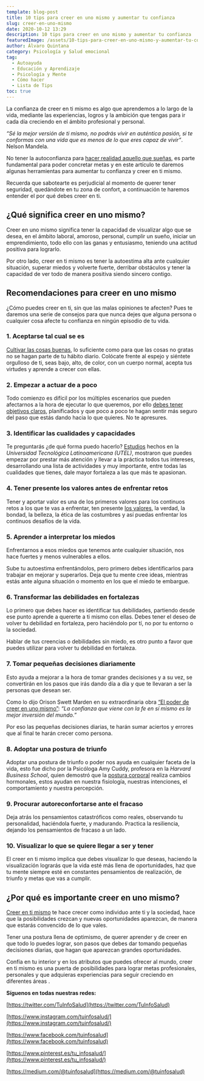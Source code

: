 ```yaml
---
template: blog-post
title: 10 tips para creer en uno mismo y aumentar tu confianza
slug: creer-en-uno-mismo
date: 2020-10-12 13:29
description: 10 tips para creer en uno mismo y aumentar tu confianza
featuredImage: /assets/10-tips-para-creer-en-uno-mismo-y-aumentar-tu-confianza.jpg
author: Álvaro Quintana
category: Psicología y Salud emocional
tag:
  - Autoayuda
  - Educación y Aprendizaje
  - Psicología y Mente
  - Cómo hacer
  - Lista de Tips
toc: true
---
```

<!--StartFragment-->

La confianza de creer en ti mismo es algo que aprendemos a lo largo de la vida, mediante las experiencias, logros y la ambición que tengas para ir cada día creciendo en el ámbito profesional y personal.

*“Sé la mejor versión de ti mismo, no podrás vivir en auténtica pasión, si te conformas con una vida que es menos de lo que eres capaz de vivir”*. Nelson Mandela.

No tener la autoconfianza para [hacer realidad aquello que sueñas](https://www.psicologia-online.com/la-importancia-de-creer-en-uno-mismo-160.html), es parte fundamental para poder concretar metas y en este artículo te daremos algunas herramientas para aumentar tu confianza y creer en ti mismo.

Recuerda que sabotearte es perjudicial al momento de querer tener seguridad, quedándote en tu zona de confort, a continuación te haremos entender el por qué debes creer en ti.

## ¿Qué significa creer en uno mismo?

Creer en uno mismo significa tener la capacidad de visualizar algo que se desea, en el ámbito laboral, amoroso, personal, cumplir un sueño, iniciar un emprendimiento, todo ello con las ganas y entusiasmo, teniendo una actitud positiva para lograrlo.

Por otro lado, creer en ti mismo es tener la autoestima alta ante cualquier situación, superar miedos y volverte fuerte, derribar obstáculos y tener la capacidad de ver todo de manera positiva siendo sincero contigo.

## Recomendaciones para creer en uno mismo

¿Cómo puedes creer en ti, sin que las malas opiniones te afecten? Pues te daremos una serie de consejos para que nunca dejes que alguna persona o cualquier cosa afecte tu confianza en ningún episodio de tu vida.

### 1. Aceptarse tal cual se es

[Cultivar las cosas buenas](https://www.hanakanjaa.com/aprender-a-aceptarse/), lo suficiente como para que las cosas no gratas no se hagan parte de tu hábito diario. Colócate frente al espejo y siéntete orgulloso de ti, seas bajo, alto, de color, con un cuerpo normal, acepta tus virtudes y aprende a crecer con ellas.

### 2. Empezar a actuar de a poco

Todo comienzo es difícil por los múltiples escenarios que pueden afectarnos a la hora de ejecutar lo que queremos, por ello [debes tener objetivos claros](https://viviralmaximo.net/no-se-por-donde-empezar/), planificados y que poco a poco te hagan sentir más seguro del paso que estás dando hacia lo que quieres. No te apresures.

### 3. Identificar las cualidades y capacidades

Te preguntarás ¿de qué forma puedo hacerlo? [Estudios](https://www.utel.edu.mx/blog/rol-personal/como-identificar-tus-habilidades-y-destrezas/) hechos en la *Universidad Tecnológica Latinoamericana (UTEL)*, mostraron que puedes empezar por prestar más atención y llevar a la práctica todos tus intereses, desarrollando una lista de actividades y muy importante, entre todas las cualidades que tienes, dale mayor fortaleza a las que más te apasionan.

### 4. Tener presente los valores antes de enfrentar retos

Tener y aportar valor es una de los primeros valores para los continuos retos a los que te vas a enfrentar, ten presente [los valores](https://orientacion-laboral.infojobs.net/afrontar-retos-y-conseguir-objetivos), la verdad, la bondad, la belleza, la ética de las costumbres y así puedas enfrentar los continuos desafíos de la vida.

### 5. Aprender a interpretar los miedos

Enfrentarnos a esos miedos que tenemos ante cualquier situación, nos hace fuertes y menos vulnerables a ellos.

Sube tu autoestima enfrentándolos, pero primero debes identificarlos para trabajar en mejorar y superarlos. Deja que tu mente cree ideas, mientras estás ante alguna situación o momento en los que el miedo te embargue.

### 6. Transformar las debilidades en fortalezas

Lo primero que debes hacer es identificar tus debilidades, partiendo desde ese punto aprende a quererte a ti mismo con ellas. Debes tener el deseo de volver tu debilidad en fortaleza, pero haciéndolo por tí, no por tu entorno o la sociedad.

Hablar de tus creencias o debilidades sin miedo, es otro punto a favor que puedes utilizar para volver tu debilidad en fortaleza.

### 7. Tomar pequeñas decisiones diariamente

Esto ayuda a mejorar a la hora de tomar grandes decisiones y a su vez, se convertirán en los pasos que irás dando día a día y que te llevaran a ser la personas que desean ser.

Como lo dijo Orison Swett Marden en su extraordinaria obra [“El poder de creer en uno mismo”](https://sites.google.com/a/dumpus.press/chasgerald/el-poder-de-creer-en-uno-mismo): *“La confianza que viene con la fe en sí mismo es la mejor inversión del mundo.”*

Por eso las pequeñas decisiones diarias, te harán sumar aciertos y errores que al final te harán crecer como persona.

### 8. Adoptar una postura de triunfo

Adoptar una postura de triunfo o poder nos ayuda en cualquier faceta de la vida, esto fue dicho por la Psicóloga Amy Cuddy, profesora en la *Harvard Business School*, quien demostró que la [postura corporal](https://www.mindfulscience.es/postura-de-poder-amy-cuddy-estres-seguridad-confianza/) realiza cambios hormonales, estos ayudan en nuestra fisiología, nuestras intenciones, el comportamiento y nuestra percepción.

### 9. Procurar autoreconfortarse ante el fracaso

Deja atrás los pensamientos catastróficos como reales, observando tu personalidad, haciéndola fuerte, y madurando. Practica la resiliencia, dejando los pensamientos de fracaso a un lado.

### 10. Visualizar lo que se quiere llegar a ser y tener

El creer en ti mismo implica que debes visualizar lo que deseas, haciendo la visualización lograrás que la vida esté más llena de oportunidades, haz que tu mente siempre esté en constantes pensamientos de realización, de triunfo y metas que vas a cumplir.

## ¿Por qué es importante creer en uno mismo?

[Creer en ti mismo](https://optimistas.es/la-importancia-de-creer-en-uno-mismo/) te hace crecer como individuo ante ti y la sociedad, hace que la posibilidades crezcan y nuevas oportunidades aparezcan, de manera que estarás convencido de lo que vales.

Tener una postura llena de optimismo, de querer aprender y de creer en que todo lo puedes lograr, son pasos que debes dar tomando pequeñas decisiones diarias, que hagan que aparezcan grandes oportunidades.

Confía en tu interior y en los atributos que puedes ofrecer al mundo, creer en ti mismo es una puerta de posibilidades para lograr metas profesionales, personales y que adquieras experiencias para seguir creciendo en diferentes áreas .



<!--StartFragment-->

**Síguenos en todas nuestras redes:**

[https://twitter.com/​TuInfoSalud](https://twitter.com/TuInfoSalud)

[https://www.instagram.com/​tuinfosalud/](https://www.instagram.com/tuinfosalud/)

[https://www.facebook.com/​tuinfosalud](https://www.facebook.com/tuinfosalud)

[https://www.pinterest.es/tu_​infosalud/](https://www.pinterest.es/tu_infosalud/)

[https://medium.com/@​tuinfosalud](https://medium.com/@tuinfosalud)

<!--EndFragment-->